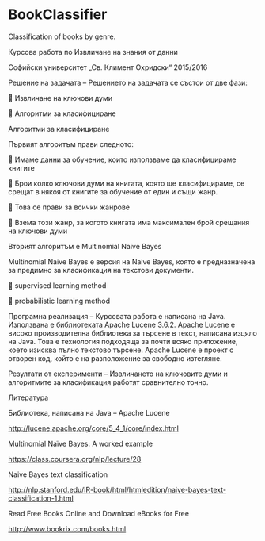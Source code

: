 # BookClassifier
Classification of books by genre.

Курсова работа по Извличане  на знания от данни

Софийски университет „Св. Климент Охридски“ 2015/2016

Решение на задачата – Решението на задачата се състои от две фази: 

	Извличане на ключови думи

	Алгоритми за класифициране 


Алгоритми за класифициране

Първият алгоритъм прави следното:

	Имаме данни за обучение, които използваме да класифицираме книгите

	Брои колко ключови думи на книгата, която ще класифицираме, се срещат в някоя от книгите за обучение от един и същи жанр.

	Това се прави за всички жанрове

	Взема този жанр, за когото книгата има максимален брой срещания на ключови думи

Вторият алгоритъм е Multinomial Naive Bayes 

Multinomial Naive Bayes е версия на Naive Bayes, която е предназначена за предимно за класификация на текстови документи. 

	supervised learning method

	probabilistic learning method
	
Програмна реализация – Курсовата работа е написана на Java. 
Използвана е библиотеката Apache Lucene 3.6.2.
Apache Lucene е високо производителна библиотека за търсене в текст, написана изцяло на Java. Това е технология подходяща за почти всяко приложение, което изисква пълно текстово търсене. Apache Lucene  е проект с отворен код, който е на разположение за свободно изтегляне. 

Резултати от експерименти – Извличането на ключовите думи и алгоритмите за класификация работят сравнително точно. 

Литература 

Библиотека, написана на Java – Apache Lucene
	
http://lucene.apache.org/core/5_4_1/core/index.html

Multinomial Naïve Bayes: A worked example

https://class.coursera.org/nlp/lecture/28

Naive Bayes text classification

http://nlp.stanford.edu/IR-book/html/htmledition/naive-bayes-text-classification-1.html

Read Free Books Online and Download eBooks for Free

http://www.bookrix.com/books.html




